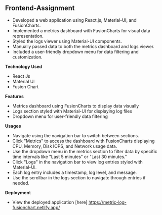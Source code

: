 ## Frontend-Assignment
- Developed a web application using React.js, Material-UI, and FusionCharts.
- Implemented a metrics dashboard with FusionCharts for visual data representation.
- Styled the logs viewer using Material-UI components.
- Manually passed data to both the metrics dashboard and logs viewer.
- Included a user-friendly dropdown menu for data filtering and customization.

**Technology Used** <br>
- React Js
- Material UI
- Fusion Chart

**Features** <br>
- Metrics dashboard using FusionCharts to display data visually
- Logs section styled with Material-UI for displaying log files
- Dropdown menu for user-friendly data filtering

**Usages** <br>
- Navigate using the navigation bar to switch between sections.
- Click "Metrics" to access the dashboard with FusionCharts displaying CPU, Memory, Disk IOPS, and Network usage data.
- Use the dropdown menu in the metrics section to filter data by specific time intervals like "Last 5 minutes" or "Last 30 minutes."
- Click "Logs" in the navigation bar to view log entries styled with Material-UI.
- Each log entry includes a timestamp, log level, and message.
- Use the scrollbar in the logs section to navigate through entries if needed.

**Deployment**
- View the deployed application [here] https://metric-log-fusionchart.netlify.app/
